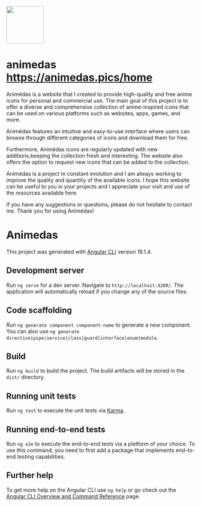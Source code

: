
<img src="https://user-images.githubusercontent.com/69166890/230820887-3b2e84c8-dcfd-4d37-a897-8ffd718766aa.png" height="100px">

# animedas https://animedas.pics/home

Animédas is a website that I created to provide high-quality and free anime icons for personal and commercial use. 
The main goal of this project is to offer a diverse and comprehensive collection of anime-inspired icons that can be used on various platforms such as websites, apps, games, and more.

Animédas features an intuitive and easy-to-use interface where users can browse through different categories of icons and download them for free.

Furthermore, Animédas icons are regularly updated with new additions,keeping the collection fresh and interesting. 
The website also offers the option to request new icons that can be added to the collection.

Animédas is a project in constant evolution and I am always working to improve the quality and quantity of the available icons. 
I hope this website can be useful to you in your projects and I appreciate your visit and use of the resources available here.

If you have any suggestions or questions, please do not hesitate to contact me. Thank you for using Animédas!



# Animedas

This project was generated with [Angular CLI](https://github.com/angular/angular-cli) version 16.1.4.

## Development server

Run `ng serve` for a dev server. Navigate to `http://localhost:4200/`. The application will automatically reload if you change any of the source files.

## Code scaffolding

Run `ng generate component component-name` to generate a new component. You can also use `ng generate directive|pipe|service|class|guard|interface|enum|module`.

## Build

Run `ng build` to build the project. The build artifacts will be stored in the `dist/` directory.

## Running unit tests

Run `ng test` to execute the unit tests via [Karma](https://karma-runner.github.io).

## Running end-to-end tests

Run `ng e2e` to execute the end-to-end tests via a platform of your choice. To use this command, you need to first add a package that implements end-to-end testing capabilities.

## Further help

To get more help on the Angular CLI use `ng help` or go check out the [Angular CLI Overview and Command Reference](https://angular.io/cli) page.
